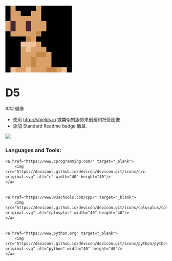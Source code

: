 ![logo](_media/logo.png)

# <big>D5</big>

<span id="busuanzi_container_site_uv" style='display:none'>
    访客数:<span id="busuanzi_value_site_uv"></span> 人
</span>
### 徽章

- 使用 http://shields.io 或类似的服务来创建和托管图像
- 添加 Standard Readme badge 徽章.

<img src="https://ghchart.rshah.org/409ba5/D5rrr"/>

<h3 align="left">Languages and Tools:</h3>
<p align="left"> 


	<a href="https://www.cprogramming.com/" target="_blank">
		<img src="https://devicons.github.io/devicon/devicon.git/icons/c/c-original.svg" alt="c" width="40" height="40"/> 
	</a>
    
    
	<a href="https://www.w3schools.com/cpp/" target="_blank">
 		<img src="https://devicons.github.io/devicon/devicon.git/icons/cplusplus/cplusplus-original.svg" alt="cplusplus" width="40" height="40"/>
	</a> 
    
    
	<a href="https://www.python.org" target="_blank"> 
		<img src="https://devicons.github.io/devicon/devicon.git/icons/python/python-original.svg" alt="python" width="40" height="40"/>
	</a> 


</p>